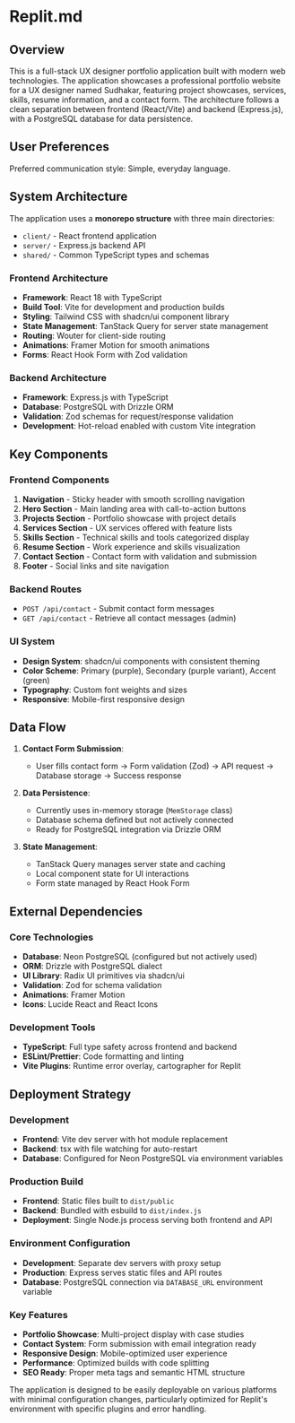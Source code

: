 # Replit.md

## Overview

This is a full-stack UX designer portfolio application built with modern web technologies. The application showcases a professional portfolio website for a UX designer named Sudhakar, featuring project showcases, services, skills, resume information, and a contact form. The architecture follows a clean separation between frontend (React/Vite) and backend (Express.js), with a PostgreSQL database for data persistence.

## User Preferences

Preferred communication style: Simple, everyday language.

## System Architecture

The application uses a **monorepo structure** with three main directories:
- `client/` - React frontend application
- `server/` - Express.js backend API
- `shared/` - Common TypeScript types and schemas

### Frontend Architecture
- **Framework**: React 18 with TypeScript
- **Build Tool**: Vite for development and production builds
- **Styling**: Tailwind CSS with shadcn/ui component library
- **State Management**: TanStack Query for server state management
- **Routing**: Wouter for client-side routing
- **Animations**: Framer Motion for smooth animations
- **Forms**: React Hook Form with Zod validation

### Backend Architecture
- **Framework**: Express.js with TypeScript
- **Database**: PostgreSQL with Drizzle ORM
- **Validation**: Zod schemas for request/response validation
- **Development**: Hot-reload enabled with custom Vite integration

## Key Components

### Frontend Components
1. **Navigation** - Sticky header with smooth scrolling navigation
2. **Hero Section** - Main landing area with call-to-action buttons
3. **Projects Section** - Portfolio showcase with project details
4. **Services Section** - UX services offered with feature lists
5. **Skills Section** - Technical skills and tools categorized display
6. **Resume Section** - Work experience and skills visualization
7. **Contact Section** - Contact form with validation and submission
8. **Footer** - Social links and site navigation

### Backend Routes
- `POST /api/contact` - Submit contact form messages
- `GET /api/contact` - Retrieve all contact messages (admin)

### UI System
- **Design System**: shadcn/ui components with consistent theming
- **Color Scheme**: Primary (purple), Secondary (purple variant), Accent (green)
- **Typography**: Custom font weights and sizes
- **Responsive**: Mobile-first responsive design

## Data Flow

1. **Contact Form Submission**:
   - User fills contact form → Form validation (Zod) → API request → Database storage → Success response
   
2. **Data Persistence**:
   - Currently uses in-memory storage (`MemStorage` class)
   - Database schema defined but not actively connected
   - Ready for PostgreSQL integration via Drizzle ORM

3. **State Management**:
   - TanStack Query manages server state and caching
   - Local component state for UI interactions
   - Form state managed by React Hook Form

## External Dependencies

### Core Technologies
- **Database**: Neon PostgreSQL (configured but not actively used)
- **ORM**: Drizzle with PostgreSQL dialect
- **UI Library**: Radix UI primitives via shadcn/ui
- **Validation**: Zod for schema validation
- **Animations**: Framer Motion
- **Icons**: Lucide React and React Icons

### Development Tools
- **TypeScript**: Full type safety across frontend and backend
- **ESLint/Prettier**: Code formatting and linting
- **Vite Plugins**: Runtime error overlay, cartographer for Replit

## Deployment Strategy

### Development
- **Frontend**: Vite dev server with hot module replacement
- **Backend**: tsx with file watching for auto-restart
- **Database**: Configured for Neon PostgreSQL via environment variables

### Production Build
- **Frontend**: Static files built to `dist/public`
- **Backend**: Bundled with esbuild to `dist/index.js`
- **Deployment**: Single Node.js process serving both frontend and API

### Environment Configuration
- **Development**: Separate dev servers with proxy setup
- **Production**: Express serves static files and API routes
- **Database**: PostgreSQL connection via `DATABASE_URL` environment variable

### Key Features
- **Portfolio Showcase**: Multi-project display with case studies
- **Contact System**: Form submission with email integration ready
- **Responsive Design**: Mobile-optimized user experience
- **Performance**: Optimized builds with code splitting
- **SEO Ready**: Proper meta tags and semantic HTML structure

The application is designed to be easily deployable on various platforms with minimal configuration changes, particularly optimized for Replit's environment with specific plugins and error handling.
